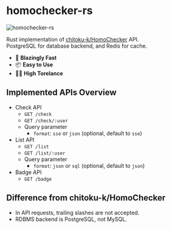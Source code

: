 # homochecker-rs
![homochecker-rs](https://github.com/kb10uy/homocheker-rs/workflows/Build+and+Test/badge.svg)

Rust implementation of [chitoku-k/HomoChecker](https://github.com/chitoku-k/HomoChecker) API.  
PostgreSQL for database backend, and Redis for cache.

* 🚀 **Blazingly Fast**
* 📦 **Easy to Use**
* 👨‍🔧 **High Torelance**

## Implemented APIs Overview
* Check API
    - `GET /check`
    - `GET /check/:user`
    - Query parameter
        - `format`: `sse` or `json` (optional, default to `sse`)
* List API
    - `GET /list`
    - `GET /list/:user`
    - Query parameter
        - `format`: `json` or `sql` (optional, default to `json`)
* Badge API
    - `GET /badge`

## Difference from chitoku-k/HomoChecker
* In API requests, trailing slashes are not accepted.
* RDBMS backend is PostgreSQL, not MySQL.
